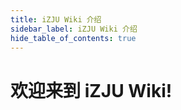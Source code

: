 ```yaml
---
title: iZJU Wiki 介绍
sidebar_label: iZJU Wiki 介绍
hide_table_of_contents: true
---
```


# 欢迎来到 iZJU Wiki!